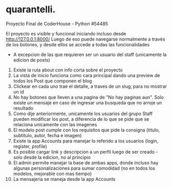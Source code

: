 # quarantelli.
Proyecto Final de CoderHouse - Python #54485

El proyecto es visible y funcional iniciando incluso desde http://127.0.0.1:8000/
Luego de eso puede navegarse normalmente a través de los botones, y desde ellos se accede a todas las funcionalidades
* A excepcion de las que requieren ser un usuario del staff (unicamente la edicion de posts)

1. Existe la ruta about con info corta sobre el proyecto
2. La vista de inicio funciona como cara principal dando una preview de todos los Post que componen el blog
3. Clickear en cada uno trae el detalle, a traves de un slug, para no mostrar un id
4. No hay botones que lleven a una pagina de "No hay paginas aun". Solo existe un mensaje en caso de ingresar una busqueda que no arroje un resultado
5. Como dije anteriormente, unicamente los usuarios del grupo Staff pueden modificar los post, a diferencia de lo que se pide que se relaciona unicamente con las imagenes
6. El modelo post cumple con los requisitos que pide la consigna (titulo, subtitulo, autor, fecha e imagen)
7. Existe la app Accounts para manejar lo referido a los usuarios (login, register, profile)
8. Es posible cargar link y descripcion a un perfil luego de ser creado - solo desde la edicion, no al principio
9. El admin permite manejar la base de ambas apps, donde incluso hay algunas personalizaciones para sumar comodidad (no en todos los modelos, mejorable con mas tiempo)
10. La mensajeria se maneja desde la app Accounts
